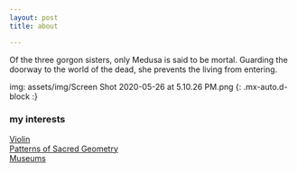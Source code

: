 ```yaml
---
layout: post
title: about

---
```



Of the three gorgon sisters, only Medusa is said to be mortal. Guarding the doorway to the world of the dead, she prevents the living from entering.

img: assets/img/Screen Shot 2020-05-26 at 5.10.26 PM.png {: .mx-auto.d-block :}


### my interests
 [Violin](https://www.youtube.com/watch?v=OF9fneQ50Us&t=18s)  
 [Patterns of Sacred Geometry](https://www.youtube.com/watch?v=Mynr7uik5-0)  
 [Museums](https://www.metmuseum.org/exhibitions/current-exhibitions)  
